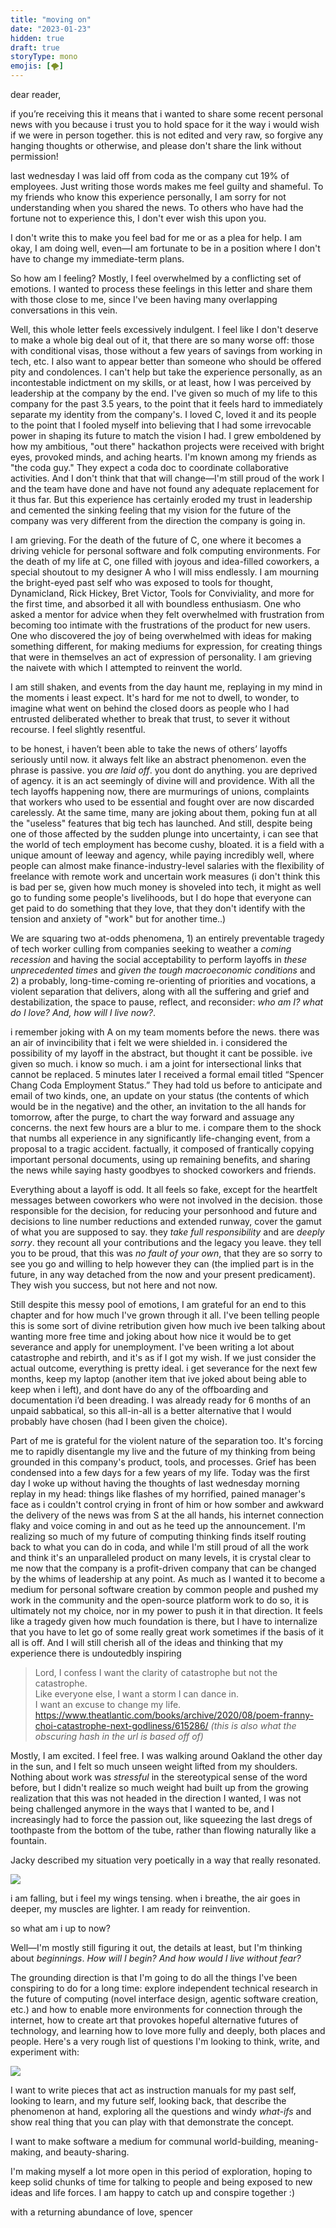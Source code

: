 ```yaml
---
title: "moving on"
date: "2023-01-23"
hidden: true
draft: true
storyType: mono
emojis: [🌪️]
---
```


dear reader,

if you’re receiving this it means that i wanted to share some recent personal news with you because i trust you to hold space for it the way i would wish if we were in person together. this is not edited and very raw, so forgive any hanging thoughts or otherwise, and please don't share the link without permission! 

last wednesday I was laid off from coda as the company cut 19% of employees. Just writing those words makes me feel guilty and shameful. To my friends who know this experience personally, I am sorry for not understanding when you shared the news. To others who have had the fortune not to experience this, I don't ever wish this upon you. 

I don't write this to make you feel bad for me or as a plea for help. I am okay, I am doing well, even—I am fortunate to be in a position where I don't have to change my immediate-term plans. 

So how am I feeling? Mostly, I feel overwhelmed by a conflicting set of emotions. I wanted to process these feelings in this letter and share them with those close to me, since I've been having many overlapping conversations in this vein.

Well, this whole letter feels excessively indulgent. I feel like I don't deserve to make a whole big deal out of it, that there are so many worse off: those with conditional visas, those without a few years of savings from working in tech, etc. I also want to appear better than someone who should be offered pity and condolences. I can't help but take the experience personally, as an incontestable indictment on my skills, or at least, how I was perceived by leadership at the company by the end. I've given so much of my life to this company for the past 3.5 years, to the point that it feels hard to immediately separate my identity from the company's. I loved C, loved it and its people to the point that I fooled myself into believing that I had some irrevocable power in shaping its future to match the vision I had. I grew emboldened by how my ambitious, "out there" hackathon projects were received with bright eyes, provoked minds, and aching hearts. I'm known among my friends as "the coda guy." They expect a coda doc to coordinate collaborative activities. And I don't think that that will change—I'm still proud of the work I and the team have done and have not found any adequate replacement for it thus far. But this experience has certainly eroded my trust in leadership and cemented the sinking feeling that my vision for the future of the company was very different from the direction the company is going in. 

I am grieving. For the death of the future of C, one where it becomes a driving vehicle for personal software and folk computing environments. For the death of my life at C, one filled with joyous and idea-filled coworkers, a special shoutout to my designer A who I will miss endlessly. I am mourning the bright-eyed past self who was exposed to tools for thought, Dynamicland, Rick Hickey, Bret Victor, Tools for Conviviality, and more for the first time, and absorbed it all with boundless enthusiasm. One who asked a mentor for advice when they felt overwhelmed with frustration from becoming too intimate with the frustrations of the product for new users. One who discovered the joy of being overwhelmed with ideas for making something different, for making mediums for expression, for creating things that were in themselves an act of expression of personality. I am grieving the naivete with which I attempted to reinvent the world. 

I am still shaken, and events from the day haunt me, replaying in my mind in the moments i least expect. It's hard for me not to dwell, to wonder, to imagine what went on behind the closed doors as people who I had entrusted deliberated whether to break that trust, to sever it without recourse. I feel slightly resentful.

to be honest, i haven’t been able to take the news of others’ layoffs seriously until now. it always felt like an abstract phenomenon. even the phrase is passive. you _are_ _laid off_. you dont do anything. you are deprived of agency. it is an act seemingly of divine will and providence. With all the tech layoffs happening now, there are murmurings of unions, complaints that workers who used to be essential and fought over are now discarded carelessly. At the same time, many are joking about them, poking fun at all the "useless" features that big tech has launched. And still, despite being one of those affected by the sudden plunge into uncertainty, i can see that the world of tech employment has become cushy, bloated. it is a field with a unique amount of leeway and agency, while paying incredibly well, where people can almost make finance-industry-level salaries with the flexibility of freelance with remote work and uncertain work measures (i don't think this is bad per se, given how much money is shoveled into tech, it might as well go to funding some people's livelihoods, but I do hope that everyone can get paid to do something that they love, that they don't identify with the tension and anxiety of "work" but for another time..)

We are squaring two at-odds phenomena, 1) an entirely preventable tragedy of tech worker culling from companies seeking to weather a *coming recession* and having the social acceptability to perform layoffs in *these unprecedented times* and *given the tough macroeconomic conditions* and 2) a probably, long-time-coming re-orienting of priorities and vocations, a violent separation that delivers, along with all the suffering and grief and destabilization, the space to pause, reflect, and reconsider: *who am I? what do I love? And, how will I live now?*. 

i remember joking with A on my team moments before the news. there was an air of invincibility that i felt we were shielded in. i considered the possibility of my layoff in the abstract, but thought it cant be possible. ive given so much. i know so much. i am a joint for intersectional links that cannot be replaced. 5 minutes later I received a formal email titled “Spencer Chang Coda Employment Status.” They had told us before to anticipate and email of two kinds, one, an update on your status (the contents of which would be in the negative) and the other, an invitation to the all hands for tomorrow, after the purge, to chart the way forward and assuage any concerns. the next few hours are a blur to me. i compare them to the shock that numbs all experience in any significantly life-changing event, from a proposal to a tragic accident. factually, it composed of frantically copying important personal documents, using up remaining benefits, and sharing the news while saying hasty goodbyes to shocked coworkers and friends.

Everything about a layoff is odd. It all feels so fake, except for the heartfelt messages between coworkers who were not involved in the decision. those responsible for the decision, for reducing your personhood and future and decisions to line number reductions and extended runway, cover the gamut of what you are supposed to say. they *take full responsibility* and are *deeply sorry*. they recount all your contributions and the legacy you leave. they tell you to be proud, that this was *no fault of your own*, that they are so sorry to see you go and willing to help however they can (the implied part is in the future, in any way detached from the now and your present predicament). They wish you success, but not here and not now. 

Still despite this messy pool of emotions, I am grateful for an end to this chapter and for how much I've grown through it all. I've been telling people this is some sort of divine retribution given how much ive been talking about wanting more free time and joking about how nice it would be to get severance and apply for unemployment. I've been writing a lot about catastrophe and rebirth, and it's as if I got my wish. If we just consider the actual outcome, everything is pretty ideal. i get severance for the next few months, keep my laptop (another item that ive joked about being able to keep when i left), and dont have do any of the offboarding and documentation i’d been dreading. I was already ready for 6 months of an unpaid sabbatical, so this all-in-all is a better alternative that I would probably have chosen (had I been given the choice). 

Part of me is grateful for the violent nature of the separation too. It's forcing me to rapidly disentangle my live and the future of my thinking from being grounded in this company's product, tools, and processes. Grief has been condensed into a few days for a few years of my life. Today was the first day I woke up without having the thoughts of last wednesday morning replay in my head: things like flashes of my horrified, pained manager's face as i couldn't control crying in front of him or how somber and awkward the delivery of the news was from S at the all hands, his internet connection flaky and voice coming in and out as he teed up the announcement. I'm realizing so much of my future of computing thinking finds itself routing back to what you can do in coda, and while I'm still proud of all the work and think it's an unparalleled product on many levels, it is crystal clear to me now that the company is a profit-driven company that can be changed by the whims of leadership at any point. As much as I wanted it to become a medium for personal software creation by common people and pushed my work in the community and the open-source platform work to do so, it is ultimately not my choice, nor in my power to push it in that direction. It feels like a tragedy given how much foundation is there, but I have to internalize that you have to let go of some really great work sometimes if the basis of it all is off. And I will still cherish all of the ideas and thinking that my experience there is undoutedbly inspiring

> Lord, I confess I want the clarity of catastrophe but not the catastrophe.  
> Like everyone else, I want a storm I can dance in.  
> I want an excuse to change my life.
> https://www.theatlantic.com/books/archive/2020/08/poem-franny-choi-catastrophe-next-godliness/615286/
> *(this is also what the obscuring hash in the url is based off of)*
 
Mostly, I am excited. I feel free. I was walking around Oakland the other day in the sun, and I felt so much unseen weight lifted from my shoulders. Nothing about work was *stressful* in the stereotypical sense of the word before, but I didn't realize so much weight had built up from the growing realization that this was not headed in the direction I wanted, I was not being challenged anymore in the ways that I wanted to be, and I increasingly had to force the passion out, like squeezing the last dregs of toothpaste from the bottom of the tube, rather than flowing naturally like a fountain. 

Jacky described my situation very poetically in a way that really resonated. 

![](feel%20like%20this%20is%20the%20scary%20help.jpeg)

i am falling, but i feel my wings tensing. when i breathe, the air goes in deeper, my muscles are lighter. I am ready for reinvention. 

so what am i up to now?

Well—I'm mostly still figuring it out, the details at least, but I'm thinking about *beginnings*. *How will I begin? And how would I live without fear?* 

The grounding direction is that I'm going to do all the things I've been conspiring to do for a long time: explore independent technical research in the future of computing (novel interface design, agentic software creation, etc.) and how to enable more environments for connection through the internet, how to create art that provokes hopeful alternative futures of technology, and learning how to love more fully and deeply, both places and people. Here's a very rough list of questions I'm looking to think, write, and experiment with:

![](research-questions-0123.png)

I want to write pieces that act as instruction manuals for my past self, looking to learn, and my future self, looking back, that describe the phenomenon at hand, exploring all the questions and windy *what-ifs* and show real thing that you can play with that demonstrate the concept. 

I want to make software a medium for communal world-building, meaning-making, and beauty-sharing.

I'm making myself a lot more open in this period of exploration, hoping to keep solid chunks of time for talking to people and being exposed to new ideas and life forces. I am happy to catch up and conspire together :)

with a returning abundance of love,
spencer
